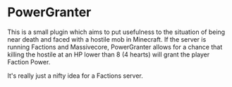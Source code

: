 # PowerGranter

This is a small plugin which aims to put usefulness to the situation of being near death and faced with a hostile mob in Minecraft. If the server is running Factions and Massivecore, PowerGranter allows for a chance that killing the hostile at an HP lower than 8 (4 hearts) will grant the player Faction Power.

It's really just a nifty idea for a Factions server.
